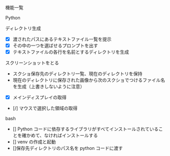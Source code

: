 機能一覧

Python

ディレクトリ生成

-   [x] 渡されたパスにあるテキストファイル一覧を提示
-   [x] その中の一つを選ばせるプロンプトを出す
-   [x] テキストファイルの各行を名前とするディレクトリを生成

スクリーンショットをとる

-   スクショ保存先のディレクトリ一覧、現在のディレクトリを保持
-   現在のディレクトリに保存された画像から次のスクショでつけるファイル名を生成（上書きしないように注意）
-   [x] メインディスプレイの取得
-   [/] マウスで選択した領域の取得

bash

-   [] Python コードに依存するライブラリがすべてインストールされていることを確かめて、なければインストールする
-   [] venv の作成と起動
-   []保存先ディレクトリのパス名を python コードに渡す
